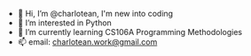 - 👋 Hi, I’m @charlotean, I'm new into coding
- 👀 I’m interested in Python
- 🌱 I’m currently learning CS106A Programming Methodologies
- 📫 email: charlotean.work@gmail.com

<!---
charlotean/charlotean is a ✨ special ✨ repository because its `README.md` (this file) appears on your GitHub profile.
You can click the Preview link to take a look at your changes.
--->
